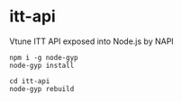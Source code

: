 # itt-api

Vtune ITT API exposed into Node.js by NAPI

```
npm i -g node-gyp
node-gyp install

cd itt-api
node-gyp rebuild
```
